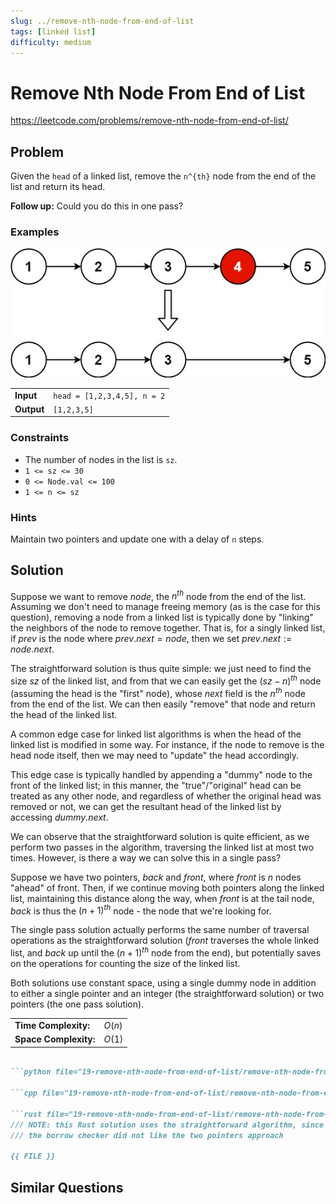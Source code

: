```yaml
---
slug: ../remove-nth-node-from-end-of-list
tags: [linked list]
difficulty: medium
---
```


# Remove Nth Node From End of List

<Difficulty m />

https://leetcode.com/problems/remove-nth-node-from-end-of-list/

## Problem

Given the `head` of a linked list, remove the `n^{th}` node from the end of the list and return its head.

**Follow up:** Could you do this in one pass?

### Examples

<Example>

![](./assets/example.jpg)

| | |
:--|:--
**Input**       | `head = [1,2,3,4,5], n = 2`
**Output**      | `[1,2,3,5]`

</Example>

### Constraints

- The number of nodes in the list is `sz`.
- `1 <= sz <= 30`
- `0 <= Node.val <= 100`
- `1 <= n <= sz`

### Hints

<Hint>

Maintain two pointers and update one with a delay of `n` steps.

</Hint>

## Solution

Suppose we want to remove $node$, the $n^{th}$ node from the end of the list. Assuming we don't need to manage freeing memory (as is the case for this question), removing a node from a linked list is typically done by "linking" the neighbors of the node to remove together. That is, for a singly linked list, if $prev$ is the node where $prev.next = node$, then we set $prev.next := node.next$.

The straightforward solution is thus quite simple: we just need to find the size $sz$ of the linked list, and from that we can easily get the $(sz - n)^{th}$ node (assuming the head is the "first" node), whose $next$ field is the $n^{th}$ node from the end of the list. We can then easily "remove" that node and return the head of the linked list.

A common edge case for linked list algorithms is when the head of the linked list is modified in some way. For instance, if the node to remove is the head node itself, then we may need to "update" the head accordingly.

This edge case is typically handled by appending a "dummy" node to the front of the linked list; in this manner, the "true"/"original" head can be treated as any other node, and regardless of whether the original head was removed or not, we can get the resultant head of the linked list by accessing $dummy.next$.

We can observe that the straightforward solution is quite efficient, as we perform two passes in the algorithm, traversing the linked list at most two times. However, is there a way we can solve this in a single pass?

Suppose we have two pointers, $back$ and $front$, where $front$ is $n$ nodes "ahead" of front. Then, if we continue moving both pointers along the linked list, maintaining this distance along the way, when $front$ is at the tail node, $back$ is thus the $(n+1)^{th}$ node - the node that we're looking for.

The single pass solution actually performs the same number of traversal operations as the straightforward solution ($front$ traverses the whole linked list, and $back$ up until the $(n+1)^{th}$ node from the end), but potentially saves on the operations for counting the size of the linked list.

Both solutions use constant space, using a single dummy node in addition to either a single pointer and an integer (the straightforward solution) or two pointers (the one pass solution).

<VAlign>

| | |
:--|:--
**Time Complexity:**    |   $O(n)$
**Space Complexity:**   |   $O(1)$

</VAlign>

```md codetabs

```python file="19-remove-nth-node-from-end-of-list/remove-nth-node-from-end-of-list.py"

```cpp file="19-remove-nth-node-from-end-of-list/remove-nth-node-from-end-of-list.cpp"

```rust file="19-remove-nth-node-from-end-of-list/remove-nth-node-from-end-of-list.rs"
/// NOTE: this Rust solution uses the straightforward algorithm, since
/// the borrow checker did not like the two pointers approach

{{ FILE }}

```

## Similar Questions

<Similar title="Swapping Nodes in a Linked List" m />

<Similar title="Delete N Nodes after M Nodes of a Linked List" e />